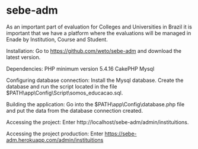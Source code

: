 # sebe-adm

As an important part of evaluation for Colleges and Universities in Brazil it is important that we have a platform where the evaluations will be managed in Enade by Institution, Course and Student.

Installation:
Go to https://github.com/weto/sebe-adm and download the latest version.

Dependencies:
PHP minimum version 5.4.16
CakePHP
Mysql

Configuring database connection:
Install the Mysql database.
Create the database and run the script located in the file $PATH\app\Config\Script\somos_educacao.sql.

Building the application:
Go into the $PATH\app\Config\database.php file and put the data from the database connection created.

Accessing the project:
Enter http://localhost/sebe-adm/admin/instituitions.

Accessing the project production:
Enter https://sebe-adm.herokuapp.com/admin/instituitions
